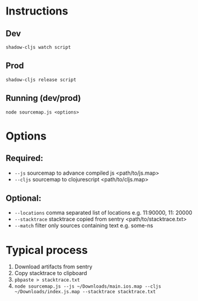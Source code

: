 # Instructions

## Dev

`shadow-cljs watch script`

## Prod

`shadow-cljs release script`

## Running (dev/prod)
`node sourcemap.js <options>`

# Options

## Required:

  * `--js` sourcemap to advance compiled js <path/to/js.map>
  * `--cljs` sourcemap to clojurescript <path/to/cljs.map>

## Optional:
  * `--locations` comma separated list of locations e.g. 11:90000, 11: 20000
  * `--stacktrace` stacktrace copied from sentry <path/to/stacktrace.txt>
  * `--match` filter only sources containing text e.g. some-ns

# Typical process

1. Download artifacts from sentry
2. Copy stacktrace to clipboard
3. `pbpaste > stacktrace.txt`
4. `node sourcemap.js --js ~/Downloads/main.ios.map --cljs ~/Downloads/index.js.map --stacktrace stacktrace.txt`
